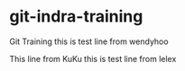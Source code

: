 # git-indra-training
Git Training
this is test line from wendyhoo

This line from KuKu
this is test line from lelex
